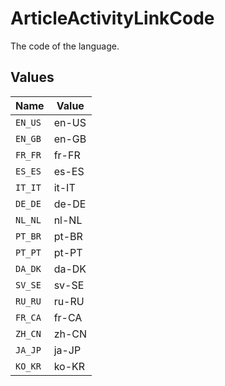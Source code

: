 # ArticleActivityLinkCode

The code of the language.


## Values

| Name    | Value   |
| ------- | ------- |
| `EN_US` | en-US   |
| `EN_GB` | en-GB   |
| `FR_FR` | fr-FR   |
| `ES_ES` | es-ES   |
| `IT_IT` | it-IT   |
| `DE_DE` | de-DE   |
| `NL_NL` | nl-NL   |
| `PT_BR` | pt-BR   |
| `PT_PT` | pt-PT   |
| `DA_DK` | da-DK   |
| `SV_SE` | sv-SE   |
| `RU_RU` | ru-RU   |
| `FR_CA` | fr-CA   |
| `ZH_CN` | zh-CN   |
| `JA_JP` | ja-JP   |
| `KO_KR` | ko-KR   |